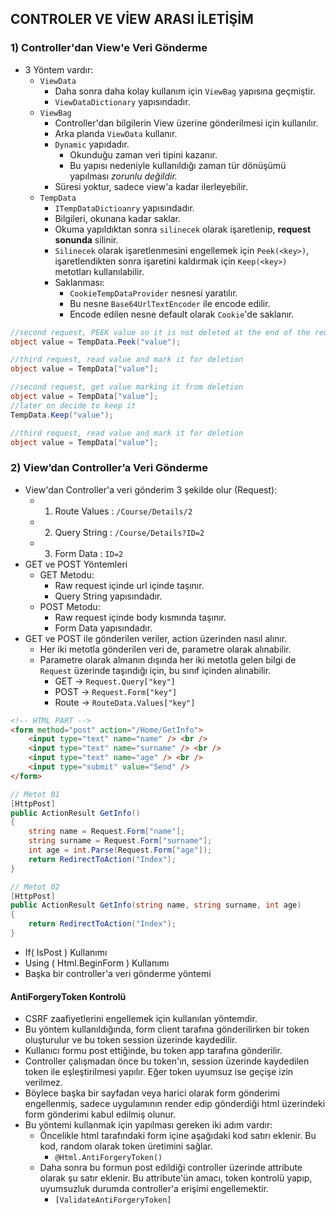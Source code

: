 ## CONTROLER VE VİEW ARASI İLETİŞİM

### 1) Controller'dan View'e Veri Gönderme
- 3 Yöntem vardır:
    - `ViewData`
        - Daha sonra daha kolay kullanım için `ViewBag` yapısına geçmiştir.
        - `ViewDataDictionary` yapısındadır.
    - `ViewBag`
        - Controller'dan bilgilerin View üzerine gönderilmesi için kullanılır.
        - Arka planda `ViewData` kullanır.
        - `Dynamic` yapıdadır.
            - Okunduğu zaman veri tipini kazanır.
            - Bu yapısı nedeniyle kullanıldığı zaman tür dönüşümü yapılması *zorunlu değildir.*
        - Süresi yoktur, sadece view'a kadar ilerleyebilir.
    - `TempData`
        - `ITempDataDictioanry` yapısındadır.
        - Bilgileri, okunana kadar saklar.
        - Okuma yapıldıktan sonra `silinecek` olarak işaretlenip, **request sonunda** silinir.
        - `Silinecek` olarak işaretlenmesini engellemek için `Peek(<key>)`, işaretlendikten sonra işaretini kaldırmak için `Keep(<key>)` metotları kullanılabilir.
        - Saklanması: 
            - `CookieTempDataProvider` nesnesi yaratılır.
            - Bu nesne `Base64UrlTextEncoder` ile encode edilir.
            - Encode edilen nesne default olarak `Cookie`'de saklanır.

```cs
//second request, PEEK value so it is not deleted at the end of the request
object value = TempData.Peek("value");

//third request, read value and mark it for deletion
object value = TempData["value"];
```

```cs
//second request, get value marking it from deletion
object value = TempData["value"];
//later on decide to keep it
TempData.Keep("value");

//third request, read value and mark it for deletion
object value = TempData["value"];
```

### 2) View’dan Controller’a Veri Gönderme
- View'dan Controller'a veri gönderim 3 şekilde olur (Request):
    - 1. Route Values : `/Course/Details/2`
    - 2. Query String : `/Course/Details?ID=2`
    - 3. Form Data : `ID=2`
- GET ve POST Yöntemleri
    - GET Metodu:
        - Raw request içinde url içinde taşınır.
        - Query String yapısındadır.
    - POST Metodu:
        - Raw request içinde body kısmında taşınır.
        - Form Data yapısındadır.
- GET ve POST ile gönderilen veriler, action üzerinden nasıl alınır.
    - Her iki metotla gönderilen veri de, parametre olarak alınabilir.
    - Parametre olarak almanın dışında her iki metotla gelen bilgi de `Request` üzerinde taşındığı için, bu sınıf içinden alınabilir.
        - GET -> `Request.Query["key"]`
        - POST -> `Request.Form["key"]`
        - Route -> `RouteData.Values["key"]`

```html
<!-- HTML PART -->
<form method="post" action="/Home/GetInfo">
    <input type="text" name="name" /> <br />
    <input type="text" name="surname" /> <br />
    <input type="text" name="age" /> <br />
    <input type="submit" value="Send" />
</form>
``` 

```cs
// Metot 01
[HttpPost]
public ActionResult GetInfo()
{
    string name = Request.Form["name"];
    string surname = Request.Form["surname"];
    int age = int.Parse(Request.Form["age"]);
    return RedirectToAction("Index");
}
```

```cs
// Metot 02
[HttpPost]
public ActionResult GetInfo(string name, string surname, int age)
{
    return RedirectToAction("Index");
}
```

- If( IsPost ) Kullanımı
- Using ( Html.BeginForm ) Kullanımı
- Başka bir controller'a veri gönderme yöntemi

#### AntiForgeryToken Kontrolü
- CSRF zaafiyetlerini engellemek için kullanılan yöntemdir.
- Bu yöntem kullanıldığında, form client tarafına gönderilirken bir token oluşturulur ve bu token session üzerinde kaydedilir.
- Kullanıcı formu post ettiğinde, bu token app tarafına gönderilir.
- Controller çalışmadan önce bu token'ın, session üzerinde kaydedilen token ile eşleştirilmesi yapılır. Eğer token uyumsuz ise geçişe izin verilmez.
- Böylece başka bir sayfadan veya harici olarak form gönderimi engellenmiş, sadece uygulamının render edip gönderdiği html üzerindeki form gönderimi kabul edilmiş olunur.
- Bu yöntemi kullanmak için yapılması gereken iki adım vardır:
    - Öncelikle html tarafındaki form içine aşağıdaki kod satırı eklenir. Bu kod, random olarak token üretimini sağlar.
        - `@Html.AntiForgeryToken()`
    - Daha sonra bu formun post edildiği controller üzerinde attribute olarak şu satır eklenir. Bu attribute'ün amacı, token kontrolü yapıp, uyumsuzluk durumda controller'a erişimi engellemektir.
        - `[ValidateAntiForgeryToken]`